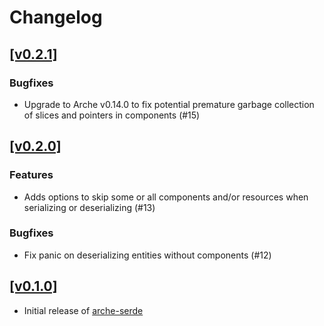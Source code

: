# Changelog

## [[v0.2.1]](https://github.com/mlange-42/arche/compare/v0.2.0...v0.2.1)

### Bugfixes

* Upgrade to Arche v0.14.0 to fix potential premature garbage collection of slices and pointers in components (#15)

## [[v0.2.0]](https://github.com/mlange-42/arche/compare/v0.1.0...v0.2.0)

### Features

* Adds options to skip some or all components and/or resources when serializing or deserializing (#13)

### Bugfixes

* Fix panic on deserializing entities without components (#12)

## [[v0.1.0]](https://github.com/mlange-42/arche-serde/commits/v0.1.0/)

* Initial release of [arche-serde](https://github.com/mlange-42/arche-serde)
